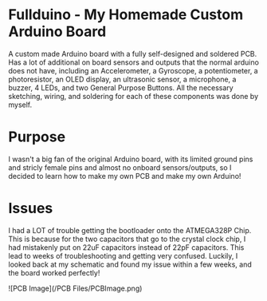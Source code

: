 # Fullduino - My Homemade Custom Arduino Board
A custom made Arduino board with a fully self-designed and soldered PCB. Has a lot of additional on board sensors and outputs that the normal arduino does not have, including an Accelerometer, a Gyroscope, a potentiometer, a photoresistor, an OLED display, an ultrasonic sensor, a microphone, a buzzer, 4 LEDs, and two General Purpose Buttons. All the necessary sketching, wiring, and soldering for each of these components was done by myself.

# Purpose
I wasn't a big fan of the original Arduino board, with its limited ground pins and stricly female pins and almost no onboard sensors/outputs, so I decided to learn how to make my own PCB and make my own Arduino!

# Issues
I had a LOT of trouble getting the bootloader onto the ATMEGA328P Chip. This is because for the two capacitors that go to the crystal clock chip, I had mistakenly put on 22uF capacitors instead of 22pF capacitors. This lead to weeks of troubleshooting and getting very confused. Luckily, I looked back at my schematic and found my issue within a few weeks, and the board worked perfectly!

![PCB Image](/PCB Files/PCBImage.png)
